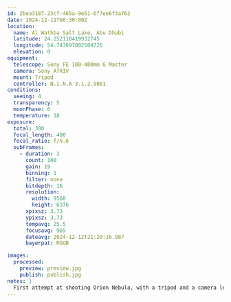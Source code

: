 ```yaml
---
id: 2bea3187-23cf-465a-9e51-bf7ee6f3a762
date: 2024-12-11T00:30:00Z
location:
  name: Al Wathba Salt Lake, Abu Dhabi
  latitude: 24.252110419932745
  longitude: 54.743097002504726
  elevation: 0
equipment:
  telescope: Sony FE 100-400mm G Master
  camera: Sony A7RIV
  mount: Tripod
  controller: N.I.N.A 3.1.2.9001
conditions:
  seeing: 4
  transparency: 5
  moonPhase: 6
  temperature: 18
exposure:
  total: 300
  focal_length: 400
  focal_ratio: f/5.6
  subFrames: 
    - duration: 3
      count: 100
      gain: 19
      binning: 1
      filter: none
      bitdepth: 16
      resolution:
        width: 9568
        height: 6376
      xpixsz: 3.73
      ypixsz: 3.73
      tempavg: 25.5
      focusavg: 965
      dateavg: 2024-12-12T21:20:16.987
      bayerpat: RGGB

images:
  processed:
    preview: preview.jpg
    publish: publish.jpg
notes: |
  First attempt at shooting Orion Nebula, with a tripod and a camera lens, vastly unsuccessful: no nebulosity is visible, only the stars in the constellation, everything else drowned in the read noise :)
---
```

